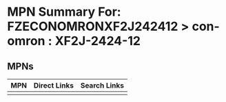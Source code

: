 



# MPN Summary For: FZECONOMRONXF2J242412 > con-omron : XF2J-2424-12

## MPNs
  

|MPN|Direct Links|Search Links|
| :--- | :--- | :--- |
||||
